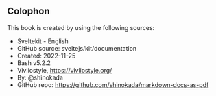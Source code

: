 <section id="colophon" role="doc-colophon">

## Colophon

This book is created by using the following sources:

- Sveltekit - English
- GitHub source: sveltejs/kit/documentation
- Created: 2022-11-25
- Bash v5.2.2
- Vivliostyle, https://vivliostyle.org/
- By: @shinokada
- GitHub repo: https://github.com/shinokada/markdown-docs-as-pdf

</section>

